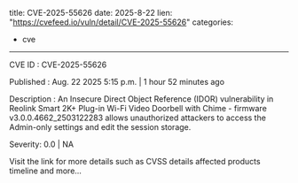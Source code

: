  
title: CVE-2025-55626
date: 2025-8-22
lien: "https://cvefeed.io/vuln/detail/CVE-2025-55626"
categories:
  - cve
---

CVE ID : CVE-2025-55626

Published :  Aug. 22
2025
5:15 p.m. | 1 hour
52 minutes ago

Description : An Insecure Direct Object Reference (IDOR) vulnerability in Reolink Smart 2K+ Plug-in Wi-Fi Video Doorbell with Chime - firmware v3.0.0.4662_2503122283 allows unauthorized attackers to access the Admin-only settings and edit the session storage.

Severity: 0.0 | NA

Visit the link for more details
such as CVSS details
affected products
timeline
and more...
